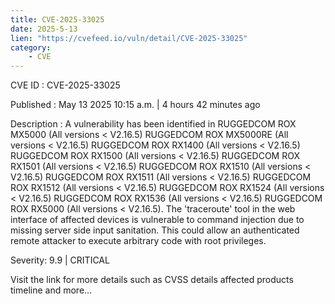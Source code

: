 ```yaml
---
title: CVE-2025-33025
date: 2025-5-13
lien: "https://cvefeed.io/vuln/detail/CVE-2025-33025"
category:
    - CVE
---
```


CVE ID : CVE-2025-33025

Published :  May 13
2025
10:15 a.m. | 4 hours
42 minutes ago

Description : A vulnerability has been identified in RUGGEDCOM ROX MX5000 (All versions < V2.16.5)
RUGGEDCOM ROX MX5000RE (All versions < V2.16.5)
RUGGEDCOM ROX RX1400 (All versions < V2.16.5)
RUGGEDCOM ROX RX1500 (All versions < V2.16.5)
RUGGEDCOM ROX RX1501 (All versions < V2.16.5)
RUGGEDCOM ROX RX1510 (All versions < V2.16.5)
RUGGEDCOM ROX RX1511 (All versions < V2.16.5)
RUGGEDCOM ROX RX1512 (All versions < V2.16.5)
RUGGEDCOM ROX RX1524 (All versions < V2.16.5)
RUGGEDCOM ROX RX1536 (All versions < V2.16.5)
RUGGEDCOM ROX RX5000 (All versions < V2.16.5). The 'traceroute' tool in the web interface of affected devices is vulnerable to command injection due to missing server side input sanitation. This could allow an authenticated remote attacker to execute arbitrary code with root privileges.

Severity: 9.9 | CRITICAL

Visit the link for more details
such as CVSS details
affected products
timeline
and more...

